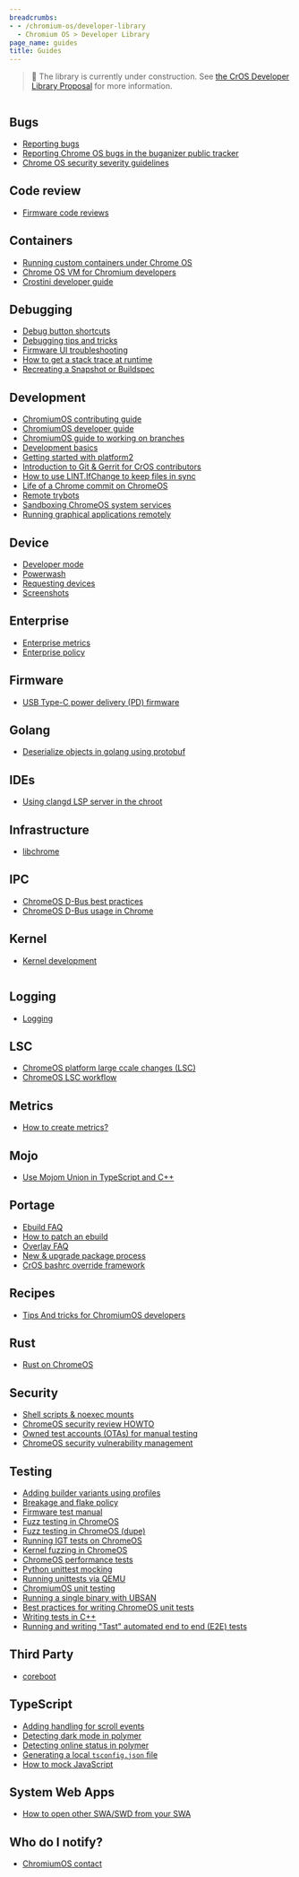 ```yaml
---
breadcrumbs:
- - /chromium-os/developer-library
  - Chromium OS > Developer Library
page_name: guides
title: Guides
---
```


> 🚧 The library is currently under construction. See
> [the CrOS Developer Library Proposal](/chromium-os/developer-library/proposal)
> for more information.

<div class="two-column-container">
<div class="column">

## Bugs

* [Reporting bugs](/chromium-os/developer-library/guides/bugs/reporting-bugs)
* [Reporting Chrome OS bugs in the buganizer public tracker](/chromium-os/developer-library/guides/bugs/platform-public-tracker)
* [Chrome OS security severity guidelines](/chromium-os/developer-library/guides/bugs/security-severity-guidelines)

## Code review

* [Firmware code reviews](/chromium-os/developer-library/guides/code-review/firmware-code-reviews)

## Containers

* [Running custom containers under Chrome OS](/chromium-os/developer-library/guides/containers/containers-and-vms)
* [Chrome OS VM for Chromium developers](/chromium-os/developer-library/guides/containers/cros-vm)
* [Crostini developer guide](/chromium-os/developer-library/guides/containers/crostini-developer-guide)

## Debugging

* [Debug button shortcuts](/chromium-os/developer-library/guides/debugging/debug-buttons)
* [Debugging tips and tricks](/chromium-os/developer-library/guides/debugging/debugging)
* [Firmware UI troubleshooting](/chromium-os/developer-library/guides/debugging/firmware-ui)
* [How to get a stack trace at runtime](/chromium-os/developer-library/guides/debugging/stack-traces)
* [Recreating a Snapshot or Buildspec](/chromium-os/developer-library/guides/debugging/recreating-a-snapshot-or-buildspec)

## Development

* [ChromiumOS contributing guide](/chromium-os/developer-library/guides/development/contributing)
* [ChromiumOS developer guide](/chromium-os/developer-library/guides/development/developer-guide)
* [ChromiumOS guide to working on branches](/chromium-os/developer-library/guides/development/work-on-branch)
* [Development basics](/chromium-os/developer-library/guides/development/development-basics)
* [Getting started with platform2](/chromium-os/developer-library/guides/development/platform2-primer)
* [Introduction to Git & Gerrit for CrOS contributors](/chromium-os/developer-library/guides/development/git-and-gerrit-intro)
* [How to use LINT.IfChange to keep files in sync](/chromium-os/developer-library/guides/development/keep-files-in-sync)
* [Life of a Chrome commit on ChromeOS](/chromium-os/developer-library/guides/development/chrome-commit-pipeline)
* [Remote trybots](/chromium-os/developer-library/guides/development/remote-trybots)
* [Sandboxing ChromeOS system services](/chromium-os/developer-library/guides/development/sandboxing)
* [Running graphical applications remotely](/chromium-os/developer-library/guides/development/running-graphical-applications-remotely)

## Device

* [Developer mode](/chromium-os/developer-library/guides/device/developer-mode)
* [Powerwash](/chromium-os/developer-library/guides/device/powerwash)
* [Requesting devices](/chromium-os/developer-library/guides/device/requesting-devices)
* [Screenshots](/chromium-os/developer-library/guides/device/screenshots)

## Enterprise

* [Enterprise metrics](/chromium-os/developer-library/guides/enterprise/enterprise-metrics)
* [Enterprise policy](/chromium-os/developer-library/guides/enterprise/enterprise-policy)

## Firmware

* [USB Type-C power delivery (PD) firmware](/chromium-os/developer-library/guides/firmware/pd-firmware-update)

## Golang

* [Deserialize objects in golang using protobuf](/chromium-os/developer-library/guides/golang/protobuf-golang-deserialize)

## IDEs

* [Using clangd LSP server in the chroot](/chromium-os/developer-library/guides/ides/chroot-clangd-guide)

## Infrastructure

* [libchrome](/chromium-os/developer-library/guides/infrastructure/libchrome)

## IPC

* [ChromeOS D-Bus best practices](/chromium-os/developer-library/guides/ipc/dbus-best-practices)
* [ChromeOS D-Bus usage in Chrome](/chromium-os/developer-library/guides/ipc/dbus-in-chrome)

## Kernel

* [Kernel development](/chromium-os/developer-library/guides/kernel/kernel-development)

</div>
<div class="column">

## Logging
* [Logging](/chromium-os/developer-library/guides/logging/logging/)

## LSC

* [ChromeOS platform large ccale changes (LSC)](/chromium-os/developer-library/guides/lsc/large-scale-changes)
* [ChromeOS LSC workflow](/chromium-os/developer-library/guides/lsc/large-scale-changes)

## Metrics

* [How to create metrics?](/chromium-os/developer-library/guides/metrics/how-to-create-metrics)

## Mojo
* [Use Mojom Union in TypeScript and C++](/chromium-os/developer-library/guides/mojo/use-mojom-union)

## Portage

* [Ebuild FAQ](/chromium-os/developer-library/guides/portage/ebuild-faq)
* [How to patch an ebuild](/chromium-os/developer-library/guides/portage/how-to-patch-an-ebuild)
* [Overlay FAQ](/chromium-os/developer-library/guides/portage/overlay-faq)
* [New & upgrade package process](/chromium-os/developer-library/guides/portage/package-upgrade-process)
* [CrOS bashrc override framework](/chromium-os/developer-library/guides/portage/profile-bashrc)

## Recipes

* [Tips And tricks for ChromiumOS developers](/chromium-os/developer-library/guides/recipes/tips-and-tricks)

## Rust

* [Rust on ChromeOS](/chromium-os/developer-library/guides/rust/rust-on-cros)

## Security

* [Shell scripts & noexec mounts](/chromium-os/developer-library/guides/security/noexec-shell-scripts)
* [ChromeOS security review HOWTO](/chromium-os/developer-library/guides/security/security-review-howto)
* [Owned test accounts (OTAs) for manual testing](/chromium-os/developer-library/guides/security/test-accounts)
* [ChromeOS security vulnerability management](/chromium-os/developer-library/guides/security/vulnerability-management)

## Testing

* [Adding builder variants using profiles](/chromium-os/developer-library/guides/testing/adding-builder-variants)
* [Breakage and flake policy](/chromium-os/developer-library/guides/testing/breakages-and-flakes)
* [Firmware test manual](/chromium-os/developer-library/guides/testing/firmware-test-manual)
* [Fuzz testing in ChromeOS](/chromium-os/developer-library/guides/testing/fuzzing)
* [Fuzz testing in ChromeOS (dupe)](/chromium-os/developer-library/guides/testing/fuzzing-main)
* [Running IGT tests on ChromeOS](/chromium-os/developer-library/guides/testing/igt)
* [Kernel fuzzing in ChromeOS](/chromium-os/developer-library/guides/testing/kernel-fuzzing)
* [ChromeOS performance tests](/chromium-os/developer-library/guides/testing/performance)
* [Python unittest mocking](/chromium-os/developer-library/guides/testing/python-mock)
* [Running unittests via QEMU](/chromium-os/developer-library/guides/testing/qemu-unit-tests-design)
* [ChromiumOS unit testing](/chromium-os/developer-library/guides/testing/running-unit-tests)
* [Running a single binary with UBSAN](/chromium-os/developer-library/guides/testing/single-binary-ubsan)
* [Best practices for writing ChromeOS unit tests](/chromium-os/developer-library/guides/testing/unit-tests)
* [Writing tests in C++](/chromium-os/developer-library/guides/testing/cpp-writing-tests)
* [Running and writing "Tast" automated end to end (E2E) tests](/chromium-os/developer-library/guides/testing/e2e-tests)

## Third Party

* [coreboot](/chromium-os/developer-library/guides/third-party/coreboot)

## TypeScript

* [Adding handling for scroll events](/chromium-os/developer-library/guides/typescript/on-scroll-event)
* [Detecting dark mode in polymer](/chromium-os/developer-library/guides/typescript/detect-dark-mode)
* [Detecting online status in polymer](/chromium-os/developer-library/guides/typescript/detect-online)
* [Generating a local `tsconfig.json` file](/chromium-os/developer-library/guides/typescript/generating-local-tsconfig)
* [How to mock JavaScript](/chromium-os/developer-library/guides/typescript/javascript-mock)

## System Web Apps
* [How to open other SWA/SWD from your SWA](/chromium-os/developer-library/guides/web-apps/open-app-as-swa-vs-swd)

## Who do I notify?

* [ChromiumOS contact](/chromium-os/developer-library/guides/who-do-i-notify/contact)

</div>
</div>
